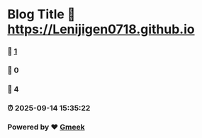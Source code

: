 # Blog Title :link: https://Lenijigen0718.github.io 
### :page_facing_up: [1](https://Lenijigen0718.github.io/tag.html) 
### :speech_balloon: 0 
### :hibiscus: 4 
### :alarm_clock: 2025-09-14 15:35:22 
### Powered by :heart: [Gmeek](https://github.com/Meekdai/Gmeek)
